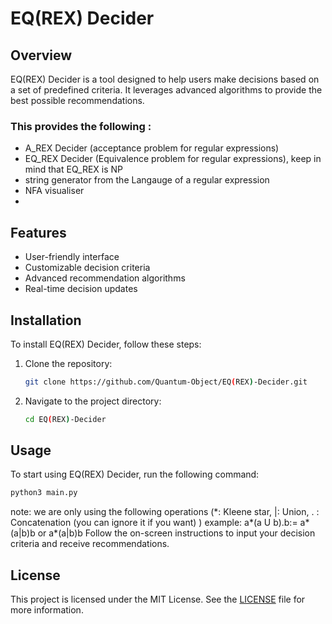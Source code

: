 # EQ(REX) Decider

## Overview
EQ(REX) Decider is a tool designed to help users make decisions based on a set of predefined criteria. It leverages advanced algorithms to provide the best possible recommendations.

### This provides the following :
- A_REX Decider (acceptance problem for regular expressions)
- EQ_REX Decider (Equivalence problem for regular expressions), keep in mind that EQ_REX is NP
- string generator from the Langauge of a regular expression
- NFA visualiser
- 
 

## Features
- User-friendly interface
- Customizable decision criteria
- Advanced recommendation algorithms
- Real-time decision updates

## Installation
To install EQ(REX) Decider, follow these steps:

1. Clone the repository:
    ```bash
    git clone https://github.com/Quantum-Object/EQ(REX)-Decider.git
    ```
2. Navigate to the project directory:
    ```bash
    cd EQ(REX)-Decider
    ```


## Usage
To start using EQ(REX) Decider, run the following command:
```bash
python3 main.py
```
note: we are only using the following operations (\*: Kleene star, |: Union, . : Concatenation (you can ignore it if you want) )
example: a\*(a U b).b:= a\*(a|b)b or a\*(a|b)b
Follow the on-screen instructions to input your decision criteria and receive recommendations.



## License
This project is licensed under the MIT License. See the [LICENSE](LICENSE) file for more information.


